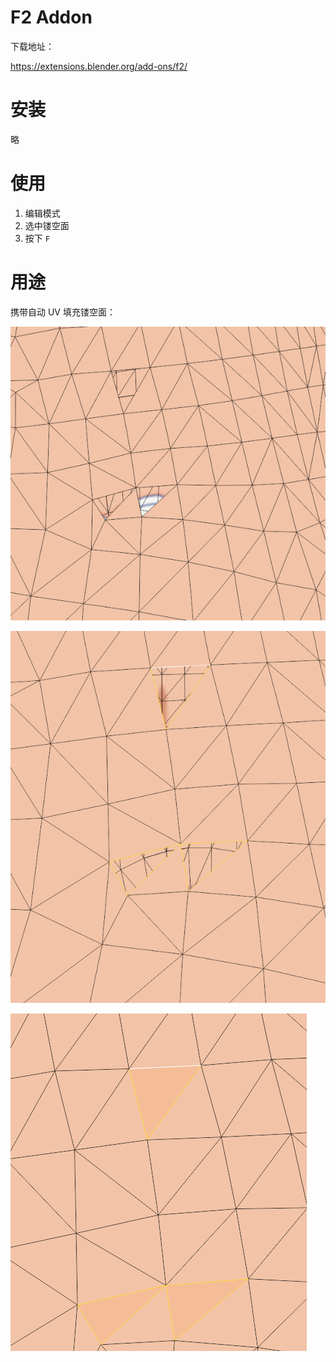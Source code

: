 

# F2 Addon

下载地址：

https://extensions.blender.org/add-ons/f2/

# 安装

略

# 使用

1. 编辑模式
1. 选中镂空面
1. 按下 `F`

# 用途

携带自动 UV 填充镂空面：

![alt text](image.png)

![alt text](image-1.png)

![alt text](image-2.png)